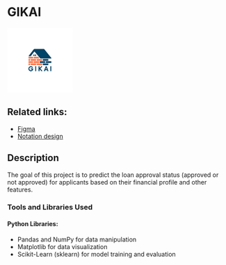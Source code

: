 # GIKAI 
<img src="Images/photo_5280984001118592583_y.jpg" alt="Image" width="150" height="150">

## Related links:
- [Figma](https://www.figma.com/design/jOzTUk7NhmJicNSqzc3bp4/Mortgage?node-id=2-3&t=1ido27xw4pG9GFi6-1)
- [Notation design](url)
## Description
The goal of this project is to predict the loan approval status (approved or not approved) for applicants based on their financial profile and other features.
### Tools and Libraries Used
#### Python Libraries:
- Pandas and NumPy for data manipulation
- Matplotlib for data visualization
- Scikit-Learn (sklearn) for model training and evaluation
